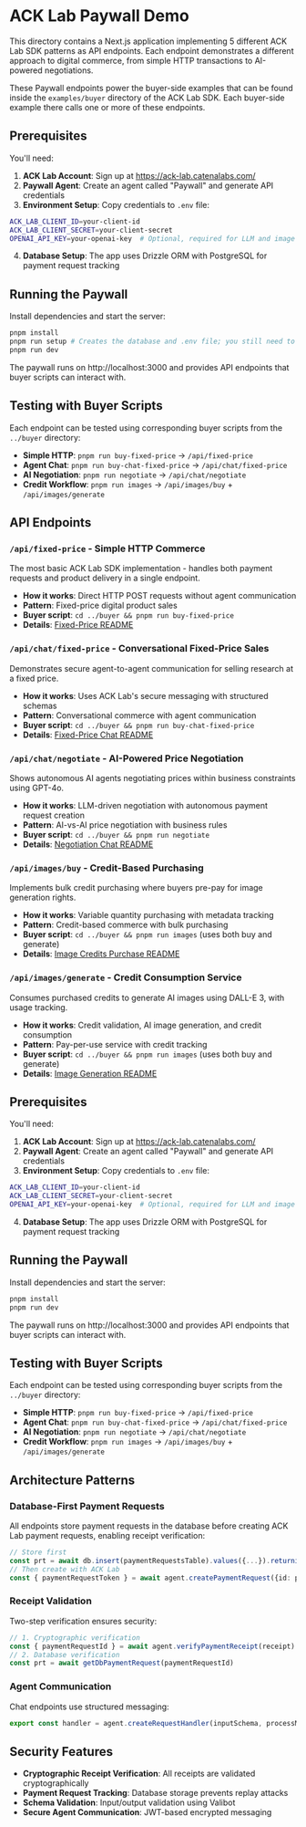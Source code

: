 # ACK Lab Paywall Demo

This directory contains a Next.js application implementing 5 different ACK Lab SDK patterns as API endpoints. Each endpoint demonstrates a different approach to digital commerce, from simple HTTP transactions to AI-powered negotiations.

These Paywall endpoints power the buyer-side examples that can be found inside the `examples/buyer` directory of the ACK Lab SDK. Each buyer-side example there calls one or more of these endpoints.

## Prerequisites

You'll need:

1. **ACK Lab Account**: Sign up at https://ack-lab.catenalabs.com/
2. **Paywall Agent**: Create an agent called "Paywall" and generate API credentials
3. **Environment Setup**: Copy credentials to `.env` file:

```bash
ACK_LAB_CLIENT_ID=your-client-id
ACK_LAB_CLIENT_SECRET=your-client-secret
OPENAI_API_KEY=your-openai-key  # Optional, required for LLM and image generation endpoints
```

4. **Database Setup**: The app uses Drizzle ORM with PostgreSQL for payment request tracking

## Running the Paywall

Install dependencies and start the server:

```bash
pnpm install
pnpm run setup # Creates the database and .env file; you still need to populate ACK_LAB_CLIENT_* vars
pnpm run dev
```

The paywall runs on http://localhost:3000 and provides API endpoints that buyer scripts can interact with.

## Testing with Buyer Scripts

Each endpoint can be tested using corresponding buyer scripts from the `../buyer` directory:

- **Simple HTTP**: `pnpm run buy-fixed-price` → `/api/fixed-price`
- **Agent Chat**: `pnpm run buy-chat-fixed-price` → `/api/chat/fixed-price`
- **AI Negotiation**: `pnpm run negotiate` → `/api/chat/negotiate`
- **Credit Workflow**: `pnpm run images` → `/api/images/buy` + `/api/images/generate`

## API Endpoints

### `/api/fixed-price` - Simple HTTP Commerce

The most basic ACK Lab SDK implementation - handles both payment requests and product delivery in a single endpoint.

- **How it works**: Direct HTTP POST requests without agent communication
- **Pattern**: Fixed-price digital product sales
- **Buyer script**: `cd ../buyer && pnpm run buy-fixed-price`
- **Details**: [Fixed-Price README](app/api/fixed-price/README.md)

### `/api/chat/fixed-price` - Conversational Fixed-Price Sales

Demonstrates secure agent-to-agent communication for selling research at a fixed price.

- **How it works**: Uses ACK Lab's secure messaging with structured schemas
- **Pattern**: Conversational commerce with agent communication
- **Buyer script**: `cd ../buyer && pnpm run buy-chat-fixed-price`
- **Details**: [Fixed-Price Chat README](app/api/chat/fixed-price/README.md)

### `/api/chat/negotiate` - AI-Powered Price Negotiation

Shows autonomous AI agents negotiating prices within business constraints using GPT-4o.

- **How it works**: LLM-driven negotiation with autonomous payment request creation
- **Pattern**: AI-vs-AI price negotiation with business rules
- **Buyer script**: `cd ../buyer && pnpm run negotiate`
- **Details**: [Negotiation Chat README](app/api/chat/negotiate/README.md)

### `/api/images/buy` - Credit-Based Purchasing

Implements bulk credit purchasing where buyers pre-pay for image generation rights.

- **How it works**: Variable quantity purchasing with metadata tracking
- **Pattern**: Credit-based commerce with bulk purchasing
- **Buyer script**: `cd ../buyer && pnpm run images` (uses both buy and generate)
- **Details**: [Image Credits Purchase README](app/api/images/buy/README.md)

### `/api/images/generate` - Credit Consumption Service

Consumes purchased credits to generate AI images using DALL-E 3, with usage tracking.

- **How it works**: Credit validation, AI image generation, and credit consumption
- **Pattern**: Pay-per-use service with credit tracking
- **Buyer script**: `cd ../buyer && pnpm run images` (uses both buy and generate)
- **Details**: [Image Generation README](app/api/images/generate/README.md)

## Prerequisites

You'll need:

1. **ACK Lab Account**: Sign up at https://ack-lab.catenalabs.com/
2. **Paywall Agent**: Create an agent called "Paywall" and generate API credentials
3. **Environment Setup**: Copy credentials to `.env` file:

```bash
ACK_LAB_CLIENT_ID=your-client-id
ACK_LAB_CLIENT_SECRET=your-client-secret
OPENAI_API_KEY=your-openai-key  # Optional, required for LLM and image generation endpoints
```

4. **Database Setup**: The app uses Drizzle ORM with PostgreSQL for payment request tracking

## Running the Paywall

Install dependencies and start the server:

```bash
pnpm install
pnpm run dev
```

The paywall runs on http://localhost:3000 and provides API endpoints that buyer scripts can interact with.

## Testing with Buyer Scripts

Each endpoint can be tested using corresponding buyer scripts from the `../buyer` directory:

- **Simple HTTP**: `pnpm run buy-fixed-price` → `/api/fixed-price`
- **Agent Chat**: `pnpm run buy-chat-fixed-price` → `/api/chat/fixed-price`
- **AI Negotiation**: `pnpm run negotiate` → `/api/chat/negotiate`
- **Credit Workflow**: `pnpm run images` → `/api/images/buy` + `/api/images/generate`

## Architecture Patterns

### Database-First Payment Requests

All endpoints store payment requests in the database before creating ACK Lab payment requests, enabling receipt verification:

```typescript
// Store first
const prt = await db.insert(paymentRequestsTable).values({...}).returning()
// Then create with ACK Lab
const { paymentRequestToken } = await agent.createPaymentRequest({id: prt[0].id})
```

### Receipt Validation

Two-step verification ensures security:

```typescript
// 1. Cryptographic verification
const { paymentRequestId } = await agent.verifyPaymentReceipt(receipt)
// 2. Database verification
const prt = await getDbPaymentRequest(paymentRequestId)
```

### Agent Communication

Chat endpoints use structured messaging:

```typescript
export const handler = agent.createRequestHandler(inputSchema, processMessage)
```

## Security Features

- **Cryptographic Receipt Verification**: All receipts are validated cryptographically
- **Payment Request Tracking**: Database storage prevents replay attacks
- **Schema Validation**: Input/output validation using Valibot
- **Secure Agent Communication**: JWT-based encrypted messaging
